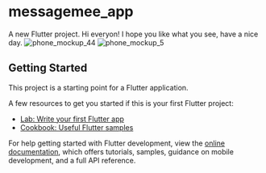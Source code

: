 # messagemee_app

A new Flutter project.
Hi everyon! I hope you like what you see, have a nice day.
![phone_mockup_44](https://github.com/user-attachments/assets/5702616f-6bd6-406f-b0a1-616a62fd0449)
![phone_mockup_5](https://github.com/user-attachments/assets/56c26cab-876c-449f-9de3-260129979d66)

## Getting Started

This project is a starting point for a Flutter application.

A few resources to get you started if this is your first Flutter project:

- [Lab: Write your first Flutter app](https://docs.flutter.dev/get-started/codelab)
- [Cookbook: Useful Flutter samples](https://docs.flutter.dev/cookbook)

For help getting started with Flutter development, view the
[online documentation](https://docs.flutter.dev/), which offers tutorials,
samples, guidance on mobile development, and a full API reference.
